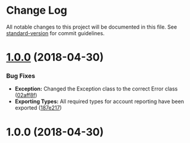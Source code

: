 # Change Log

All notable changes to this project will be documented in this file. See [standard-version](https://github.com/conventional-changelog/standard-version) for commit guidelines.

<a name="1.0.0"></a>
# [1.0.0](https://github.com/vultuk/revolut-business/compare/v1.0.1...v1.0.0) (2018-04-30)


### Bug Fixes

* **Exception:** Changed the Exception class to the correct Error class ([02aff8f](https://github.com/vultuk/revolut-business/commit/02aff8f))
* **Exporting Types:** All required types for account reporting have been exported ([187e217](https://github.com/vultuk/revolut-business/commit/187e217))



<a name="1.0.0"></a>
# 1.0.0 (2018-04-30)
